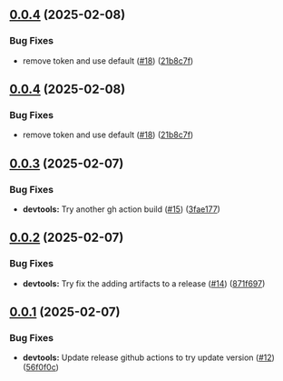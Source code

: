 ## [0.0.4](https://github.com/bkm82/flowVC/compare/v0.0.3...v0.0.4) (2025-02-08)


### Bug Fixes

* remove token and use default ([#18](https://github.com/bkm82/flowVC/issues/18)) ([21b8c7f](https://github.com/bkm82/flowVC/commit/21b8c7fc8386f10d3a87d1f93acc3c16d1d025df))

## [0.0.4](https://github.com/bkm82/flowVC/compare/v0.0.3...v0.0.4) (2025-02-08)


### Bug Fixes

* remove token and use default ([#18](https://github.com/bkm82/flowVC/issues/18)) ([21b8c7f](https://github.com/bkm82/flowVC/commit/21b8c7fc8386f10d3a87d1f93acc3c16d1d025df))

## [0.0.3](https://github.com/bkm82/flowVC/compare/v0.0.2...v0.0.3) (2025-02-07)


### Bug Fixes

* **devtools:** Try another gh action build ([#15](https://github.com/bkm82/flowVC/issues/15)) ([3fae177](https://github.com/bkm82/flowVC/commit/3fae1776860b9ba8ee9ab7bf5ad1df0bfcf9d7d2))

## [0.0.2](https://github.com/bkm82/flowVC/compare/v0.0.1...v0.0.2) (2025-02-07)


### Bug Fixes

* **devtools:** Try fix the adding artifacts to a release ([#14](https://github.com/bkm82/flowVC/issues/14)) ([871f697](https://github.com/bkm82/flowVC/commit/871f69746e427c45bc797b70bf80475aeb4cb91d))

## [0.0.1](https://github.com/bkm82/flowVC/compare/v0.0.0...v0.0.1) (2025-02-07)


### Bug Fixes

* **devtools:** Update release github actions to try update version ([#12](https://github.com/bkm82/flowVC/issues/12)) ([56f0f0c](https://github.com/bkm82/flowVC/commit/56f0f0c8374509bf1942198261db2b6a8cf5d6c0))
